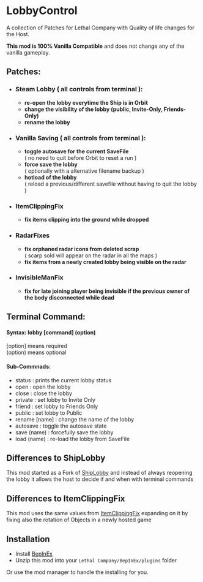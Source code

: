 LobbyControl
============

A collection of Patches for Lethal Company with Quality of life changes for the Host.

**This mod is 100% Vanilla Compatible** and does not change any of the vanilla gameplay.

Patches:
--------
- ### Steam Lobby ( all controls from terminal ):
  - **re-open the lobby everytime the Ship is in Orbit**
  - **change the visibility of the lobby (public, Invite-Only, Friends-Only)**
  - **rename the lobby**
- ### Vanilla Saving ( all controls from terminal ):
  - **toggle autosave for the current SaveFile**  
  ( no need to quit before Orbit to reset a run )
  - **force save the lobby**  
  ( optionally with a alternative filename backup )
  - **hotload of the lobby**  
  ( reload a previous/different savefile without having to quit the lobby )
- ### ItemClippingFix
  - **fix items clipping into the ground while dropped**
- ### RadarFixes
  - **fix orphaned radar icons from deleted scrap**  
  ( scarp sold will appear on the radar in all the maps )
  - **fix items from a newly created lobby being visible on the radar**
- ### InvisibleManFix
  - **fix for late joining player being invisible if the previous owner of the body disconnected while dead**


Terminal Command:
-----------------

#### Syntax: lobby [command] (option)  
[option]  means required  
(option)  means optional

#### Sub-Commnads:
- status        : prints the current lobby status
- open          : open the lobby
- close         : close the lobby
- private       : set lobby to Invite Only
- friend        : set lobby to Friends Only
- public        : set lobby to Public
- rename \[name] : change the name of the lobby
- autosave      : toggle the autosave state
- save (name)   : forcefully save the lobby
- load (name)   : re-load the lobby from SaveFile

Differences to ShipLobby
------------------------
This mod started as a Fork of [ShipLobby](https://thunderstore.io/c/lethal-company/p/tinyhoot/ShipLobby/) 
and instead of always reopening the lobby it allows the host to decide if and when with terminal commands

Differences to ItemClippingFix
------------------------
This mod uses the same values from [ItemClippingFix](https://thunderstore.io/c/lethal-company/p/ViViKo/ItemClippingFix/)
expanding on it by fixing also the rotation of Objects in a newly hosted game

Installation
------------

- Install [BepInEx](https://thunderstore.io/c/lethal-company/p/BepInEx/BepInExPack/)
- Unzip this mod into your `Lethal Company/BepInEx/plugins` folder

Or use the mod manager to handle the installing for you.